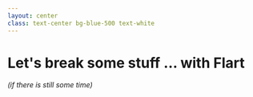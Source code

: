 ```yaml
---
layout: center
class: text-center bg-blue-500 text-white
---
```


# Let's break some stuff ... with Flart

<em class="text-sm text-blue-700">(if there is still some time)</em>

<!--
Sorry I won't publish my "framework"s' code as mentioned in the talk.  

If you want to actually have a look into a fairly simple and mostly similar framework, then I would suggest looking into Wupper: https://github.com/famedly/wupper
-->